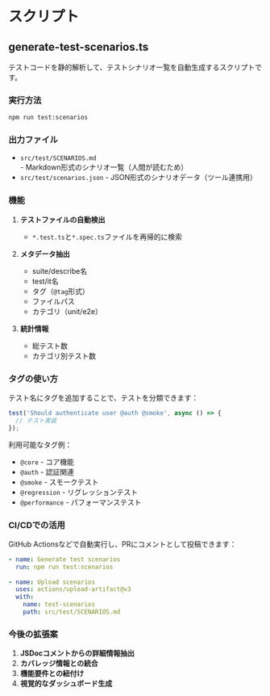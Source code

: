 # スクリプト

## generate-test-scenarios.ts

テストコードを静的解析して、テストシナリオ一覧を自動生成するスクリプトです。

### 実行方法

```bash
npm run test:scenarios
```

### 出力ファイル

- `src/test/SCENARIOS.md` - Markdown形式のシナリオ一覧（人間が読むため）
- `src/test/scenarios.json` - JSON形式のシナリオデータ（ツール連携用）

### 機能

1. **テストファイルの自動検出**
   - `*.test.ts`と`*.spec.ts`ファイルを再帰的に検索
   
2. **メタデータ抽出**
   - suite/describe名
   - test/it名
   - タグ（`@tag`形式）
   - ファイルパス
   - カテゴリ（unit/e2e）

3. **統計情報**
   - 総テスト数
   - カテゴリ別テスト数

### タグの使い方

テスト名にタグを追加することで、テストを分類できます：

```typescript
test('Should authenticate user @auth @smoke', async () => {
  // テスト実装
});
```

利用可能なタグ例：
- `@core` - コア機能
- `@auth` - 認証関連
- `@smoke` - スモークテスト
- `@regression` - リグレッションテスト
- `@performance` - パフォーマンステスト

### CI/CDでの活用

GitHub Actionsなどで自動実行し、PRにコメントとして投稿できます：

```yaml
- name: Generate test scenarios
  run: npm run test:scenarios
  
- name: Upload scenarios
  uses: actions/upload-artifact@v3
  with:
    name: test-scenarios
    path: src/test/SCENARIOS.md
```

### 今後の拡張案

1. **JSDocコメントからの詳細情報抽出**
2. **カバレッジ情報との統合**
3. **機能要件との紐付け**
4. **視覚的なダッシュボード生成**